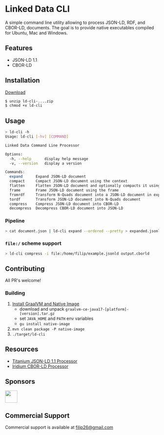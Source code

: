 # Linked Data CLI

A simple command line utility allowing to process JSON-LD, RDF, and CBOR-LD, documents. The goal is to provide native executables compiled for Ubuntu, Mac and Windows.

## Features

* JSON-LD 1.1
* CBOR-LD

## Installation

[Download](https://github.com/filip26/ld-cli/releases/tag/v0.7.0)

```bash
$ unzip ld-cli-....zip
$ chmod +x ld-cli
```

## Usage

```bash
> ld-cli -h
Usage: ld-cli [-hv] [COMMAND]

Linked Data Command Line Processor

Options:
  -h, --help      display help message
  -v, --version   display a version

Commands:
  expand      Expand JSON-LD document
  compact     Compact JSON-LD document using the context
  flatten     Flatten JSON-LD document and optionally compacts it using a context
  frame       Frame JSON-LD document using the frame
  fromrdf     Transform N-Quads document into a JSON-LD document in expanded form
  tordf       Transform JSON-LD document into N-Quads document
  compress    Compress JSON-LD document into CBOR-LD  
  decompress  Decompress CBOR-LD document into JSON-LD
```

### Pipeline
```bash
> cat document.json | ld-cli expand --ordered --pretty > expanded.jsonld
```

### `file:/` scheme support

```bash
> ld-cli compress -i file:/home/filip/example.jsonld output.cborld
```

## Contributing

All PR's welcome!

### Building

1. [Install GraalVM and Native Image](https://www.graalvm.org/java/quickstart/)
   - download and unpack ```graalvm-ce-java17-[platform]-[version].tar.gz```
   - set ```JAVA_HOME``` and ```PATH``` env variables
   - ```gu install native-image```
3. ```mvn clean package -P native-image```
4. ```./target/ld-cli```


## Resources

* [Titanium JSON-LD 1.1 Processor](https://github.com/filip26/titanium-json-ld)
* [Iridium CBOR-LD Processor](https://github.com/filip26/iridium-cbor-ld)

## Sponsors

<a href="https://github.com/thadguidry">
  <img src="https://avatars.githubusercontent.com/u/986438?v=4" width="40" />
</a> 

## Commercial Support
Commercial support is available at filip26@gmail.com
